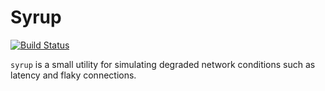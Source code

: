 Syrup
=====

[![Build Status](https://travis-ci.org/rootmos/syrup.svg)](https://travis-ci.org/rootmos/syrup)

`syrup` is a small utility for simulating degraded network conditions such as
latency and flaky connections.
